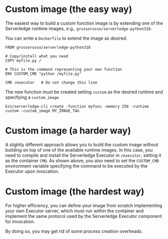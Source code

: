 # Custom image (the easy way)

The easiest way to build a custom function image is by extending one of the
Serverledge runtime images, e.g., `grussorusso/serverledge-python310`.

You can write a `Dockerfile` to extend the image as desired:

	FROM grussorusso/serverledge-python310

	# Copy/install what you need
	COPY myfile.py /
	
	# This is the command representing your own function
	ENV CUSTOM_CMD "python /myfile.py" 

	CMD /executor   # Do not change this line


The new function must be created setting `custom` as the desired runtime and
specifying a `custom_image`.

	bin/serverledge-cli create -function myfunc -memory 256 -runtime custom -custom_image MY_IMAGE_TAG 

# Custom image (a harder way)

A slightly different approach allows you to build the custom image without 
building on top of one of the available runtime images.
In this case, you need to compile and install the Serverledge Executor
in `/executor`, setting it as the container `CMD`.
As shown above, you also need to set the `CUSTOM_CMD` environment variable 
specifying the command to be executed by the Executor upon invocation.

# Custom image (the hardest way)

For higher efficiency, you can define your image from scratch implementing
your own Executor server, which must run within the container and implement
the same protocol used by the Serverledge Executor component for invocation.

By doing so, you may get rid of some process creation overheads.

